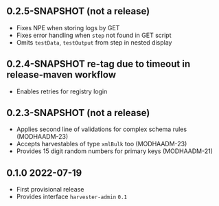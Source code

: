 ## 0.2.5-SNAPSHOT (not a release)

* Fixes NPE when storing logs by GET
* Fixes error handling when `step` not found in GET script
* Omits `testData`, `testOutput` from step in nested display 

## 0.2.4-SNAPSHOT re-tag due to timeout in release-maven workflow

* Enables retries for registry login

## 0.2.3-SNAPSHOT (not a release)

* Applies second line of validations for complex schema rules (MODHAADM-23)
* Accepts harvestables of type `xmlBulk` too (MODHAADM-23)
* Provides 15 digit random numbers for primary keys (MODHAADM-21)

## 0.1.0 2022-07-19

* First provisional release
* Provides interface `harvester-admin` `0.1`

